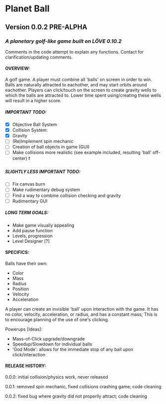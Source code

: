 # Planet Ball 
## Version 0.0.2 PRE-ALPHA
### *A planetary golf-like game built on LÖVE 0.10.2*

Comments in the code attempt to explain any functions. Contact for clarification/updating comments.

#### OVERVIEW:
A golf game. A player must combine all 'balls' on screen in order to win.
Balls are naturally attracted to eachother, and may start orbits around eachother.
Players can click/touch on the screen to create gravity wells to which the balls are attracted to.
Lower time spent using/creating these wells will result in a higher score.

##### IMPORTANT TODO:

- [x] Objective Ball System
- [x] Collision System:
- [x] Gravity
- [ ] (Re)Implement spin mechanic
- [ ] Creation of ball objects in game (GUI)
- [ ] Make collisions more realistic (see example included, resulting 'ball' off-center) :exclamation:
##### SLIGHTLY LESS IMPORTANT TODO:

- [ ] Fix canvas burn
- [ ] Make rudimentary debug system
- [ ] Find a way to combine collision checking and gravity
- [ ] Rudimentary GUI

##### LONG TERM GOALS:
* Make game visually appealing
* Add pause function
* Levels, progression
* Level Designer [?]

#### SPECIFICS:
Balls have their own:
* Color
* Mass
* Radius
* Position
* Velocity
* Acceleration
	
A player can create an invisible 'ball' upon interaction with the game.
It has no color, velocity, acceleration, or radius, and has a constant mass; This is to encourage planning of the use of one's clicking.
	
Powerups [Ideas]:
* Mass-of-Click upgrade/downgrade	
* Speedup/Slowdown for individual balls
* 'God Mode': allows for the immediate stop of any ball upon click/interaction

#### RELEASE HISTORY:

0.0.0: initial collision/physics work, never released

0.0.1: removed spin mechanic, fixed collisions crashing game; code cleaning

0.0.2: fixed bug where gravity did not properlly attract; code cleaning